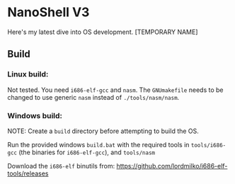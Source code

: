 # NanoShell V3
Here's my latest dive into OS development. [TEMPORARY NAME]

## Build

### Linux build:
Not tested.  You need `i686-elf-gcc` and `nasm`.  The `GNUmakefile` needs to be changed to use generic `nasm` instead of `./tools/nasm/nasm`.

### Windows build:
NOTE: Create a `build` directory before attempting to build the OS.

Run the provided windows `build.bat` with the required tools in `tools/i686-gcc` (the binaries for `i686-elf-gcc`), and `tools/nasm`

Download the `i686-elf` binutils from: https://github.com/lordmilko/i686-elf-tools/releases

